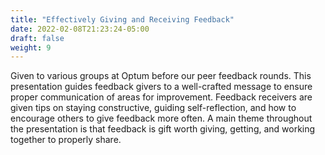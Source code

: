 ```yaml
---
title: "Effectively Giving and Receiving Feedback"
date: 2022-02-08T21:23:24-05:00
draft: false
weight: 9
---
```

Given to various groups at Optum before our peer feedback rounds. This presentation guides feedback givers to a well-crafted message to ensure proper communication of areas for improvement. Feedback receivers are given tips on staying constructive, guiding self-reflection, and how to encourage others to give feedback more often. A main theme throughout the presentation is that feedback is gift worth giving, getting, and working together to properly share.

